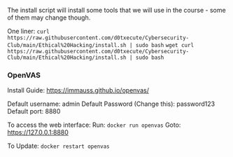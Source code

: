 The install script will install some tools that we will use in the course - some of them may change though.

One liner:
`curl https://raw.githubusercontent.com/d0txecute/Cybersecurity-Club/main/Ethical%20Hacking/install.sh | sudo bash`
`wget curl https://raw.githubusercontent.com/d0txecute/Cybersecurity-Club/main/Ethical%20Hacking/install.sh | sudo bash`

### OpenVAS
Install Guide: https://immauss.github.io/openvas/

Default username: admin
Default Password (Change this): password123
Default port: 8880

To access the web interface:
Run: `docker run openvas`
Goto: https://127.0.0.1:8880

To Update: `docker restart openvas`
